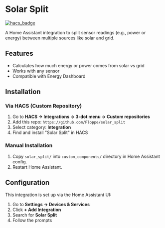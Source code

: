 # Solar Split

[![hacs_badge](https://img.shields.io/badge/HACS-Custom-orange.svg)](https://hacs.xyz/docs/publish/start)

A Home Assistant integration to split sensor readings (e.g., power or energy) between multiple sources like solar and grid.

## Features

- Calculates how much energy or power comes from solar vs grid
- Works with any sensor
- Compatible with Energy Dashboard

## Installation

### Via HACS (Custom Repository)

1. Go to **HACS → Integrations → 3-dot menu → Custom repositories**
2. Add this repo: `https://github.com/Floppe/solar_split`
3. Select category: **Integration**
4. Find and install "Solar Split" in HACS

### Manual Installation

1. Copy `solar_split/` into `custom_components/` directory in Home Assistant config.
2. Restart Home Assistant.

## Configuration

This integration is set up via the Home Assistant UI:

1. Go to **Settings → Devices & Services**
2. Click **+ Add Integration**
3. Search for **Solar Split**
4. Follow the prompts
